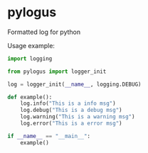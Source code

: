 # pylogus

Formatted log for python

Usage example:

```python
import logging

from pylogus import logger_init

log = logger_init(__name__, logging.DEBUG)

def example():
    log.info("This is a info msg")
    log.debug("This is a debug msg")
    log.warning("This is a warning msg")
    log.error("This is a error msg")

if __name__ == "__main__":
    example()
```
